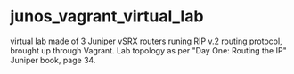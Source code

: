 # junos_vagrant_virtual_lab

virtual lab made of 3 Juniper vSRX routers runing RIP v.2 routing protocol,
brought up through Vagrant.
Lab topology as per "Day One: Routing the IP" Juniper book, page 34.
